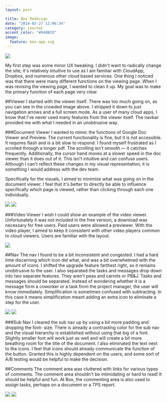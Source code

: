 ```yaml
---
layout: post

title: Box Redesign
date: "2014-02-27 12:06:34"
category: journal
accent_color: "#048BCD"
image:
  feature: box-app.svg
---
```

<img src="http://f.cl.ly/items/3A1K280y3H2Z3j1I0N3Q/Screen%20Shot%202013-03-30%20at%201.04.jpg">

My first step was some minor UX tweaking. I didn't want to radically change the site; it's relatively intuitive to use as I am familiar with CloudApp, Dropbox, and numerous other cloud based services. One thing I noticed was that there were many different functions on the viewing page. When I was revising the viewing page, I wanted to clean it up. My goal was to make the primary function of each page very clear. 

##Viewer
I started with the viewer itself. There was too much going on, as you can see in the crowded image above. I stripped it down to just navigation arrows and a full screen mode. As a user of many cloud apps, I know that I've never used many features from the viewer itself. The navbar provided me with what I needed in an unobtrusive way.

###Document Viewer
I wanted to mimic the functions of Google Doc Viewer and Preview. The current functionality is fine, but it is not accessible. It requires flash and is a bit slow to respond. I found myself frustrated as I scrolled through a longer pdf. The scrolling isn't smooth — it catches frequently. Additionally, the cursor hand moves at a slower speed in the doc viewer than it does out of it. This isn't intuitive and can confuse users. Although I can't reflect these changes in my visual representation, it is something I would address with the dev team. 

Specifically for the visuals, I aimed to minimize what was going on in the document viewer. I feel that it's better to directly be able to influence specifically which page is viewed, rather than clicking through each one individually. 

<img src="{{ site.url }}/images/inline/box-box-doc.png">

<img src="{{ site.url }}/images/inline/box-my-doc.png">

###Video Viewer
I wish I could show an example of the video viewer. Unfortunately it was not included in the free version, a download was necessary for free users. Paid users were allowed a previewer. With the video player, I aimed to keep it consistent with other video players common to cloud viewers. Users are familiar with the layout. 

<img stye="max-width: 100%; height: auto;" src="{{ site.url }}/images/inline/box-video.png">

##Nav
The nav I found to be a bit inconsistent and congested. I had a hard time discerning which icon did what, and was a bit overwhelmed with the amount of icons. I shifted the upgrade feature farthest right, so it remains unobtrusive to the user. I also separated the tasks and messages drop down into two separate features. They aren't peas and carrots or PB&J. Tasks and messages should be separated. Instead of wondering whether it is a message form a coworker or a task from the project manager, the user will know immediately. Simplification is sometimes confused with subtracting. In this case it means simplification meant adding an extra icon to eliminate a step for the user.

<img src="{{ site.url }}/images/inline/box-box-nav.png">

<img src="{{ site.url }}/images/inline/box-my-nav.png">

###Sub Nav
I cleared the sub nav up by using a bit more padding and dropping the font- size. There is already a contrasting color for the sub nav and the visual hierarchy is established without using that big of a font. Slightly smaller font will work just as well and will create a bit more breathing room for the title of the document. I also eliminated the text next to the icons. I feel that icons should already communicate the function of the button. Granted this is highly dependent on the users, and some sort of A/B testing would be helpful to make the decision.

##Comments
The comment area was cluttered with links for various types of comments. The comment area shouldn't be intimidating or hard to read! It should be helpful and fun. At Box, the commenting area is also used to assign tasks, perhaps on a document or a TPS report. 

<img src="{{ site.url }}/images/inline/box-box-comment.png">

<img src="{{ site.url }}/images/inline/box-my-comment.png">